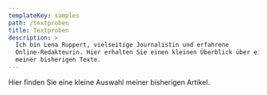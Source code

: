 ```yaml
---
templateKey: samples
path: /textproben
title: Textproben
description: >
  Ich bin Lena Ruppert, vielseitige Journalistin und erfahrene
  Online-Redakteurin. Hier erhalten Sie einen kleinen Überblick über einige
  meiner bisherigen Texte.
---
```

Hier finden Sie eine kleine Auswahl meiner bisherigen Artikel.
